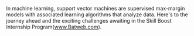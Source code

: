 In machine learning, support vector machines are supervised max-margin models with associated learning algorithms that analyze data.
Here's to the journey ahead and the exciting challenges awaiting in the Skill Boost Internship Program(www.Batweb.com).
